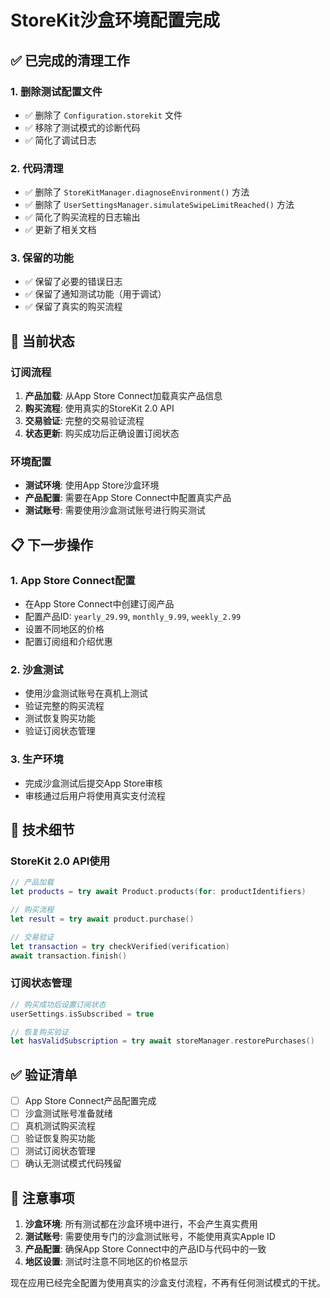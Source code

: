 # StoreKit沙盒环境配置完成

## ✅ 已完成的清理工作

### 1. 删除测试配置文件
- ✅ 删除了 `Configuration.storekit` 文件
- ✅ 移除了测试模式的诊断代码
- ✅ 简化了调试日志

### 2. 代码清理
- ✅ 删除了 `StoreKitManager.diagnoseEnvironment()` 方法
- ✅ 删除了 `UserSettingsManager.simulateSwipeLimitReached()` 方法
- ✅ 简化了购买流程的日志输出
- ✅ 更新了相关文档

### 3. 保留的功能
- ✅ 保留了必要的错误日志
- ✅ 保留了通知测试功能（用于调试）
- ✅ 保留了真实的购买流程

## 🎯 当前状态

### 订阅流程
1. **产品加载**: 从App Store Connect加载真实产品信息
2. **购买流程**: 使用真实的StoreKit 2.0 API
3. **交易验证**: 完整的交易验证流程
4. **状态更新**: 购买成功后正确设置订阅状态

### 环境配置
- **测试环境**: 使用App Store沙盒环境
- **产品配置**: 需要在App Store Connect中配置真实产品
- **测试账号**: 需要使用沙盒测试账号进行购买测试

## 📋 下一步操作

### 1. App Store Connect配置
- 在App Store Connect中创建订阅产品
- 配置产品ID: `yearly_29.99`, `monthly_9.99`, `weekly_2.99`
- 设置不同地区的价格
- 配置订阅组和介绍优惠

### 2. 沙盒测试
- 使用沙盒测试账号在真机上测试
- 验证完整的购买流程
- 测试恢复购买功能
- 验证订阅状态管理

### 3. 生产环境
- 完成沙盒测试后提交App Store审核
- 审核通过后用户将使用真实支付流程

## 🔧 技术细节

### StoreKit 2.0 API使用
```swift
// 产品加载
let products = try await Product.products(for: productIdentifiers)

// 购买流程
let result = try await product.purchase()

// 交易验证
let transaction = try checkVerified(verification)
await transaction.finish()
```

### 订阅状态管理
```swift
// 购买成功后设置订阅状态
userSettings.isSubscribed = true

// 恢复购买验证
let hasValidSubscription = try await storeManager.restorePurchases()
```

## ✅ 验证清单

- [ ] App Store Connect产品配置完成
- [ ] 沙盒测试账号准备就绪
- [ ] 真机测试购买流程
- [ ] 验证恢复购买功能
- [ ] 测试订阅状态管理
- [ ] 确认无测试模式代码残留

## 📝 注意事项

1. **沙盒环境**: 所有测试都在沙盒环境中进行，不会产生真实费用
2. **测试账号**: 需要使用专门的沙盒测试账号，不能使用真实Apple ID
3. **产品配置**: 确保App Store Connect中的产品ID与代码中的一致
4. **地区设置**: 测试时注意不同地区的价格显示

现在应用已经完全配置为使用真实的沙盒支付流程，不再有任何测试模式的干扰。 